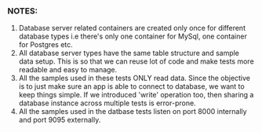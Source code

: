 ﻿### NOTES:
1. Database server related containers are created only once for different database types i.e there's only one
   container for MySql, one container for Postgres etc.
2. All database server types have the same table structure and sample data setup. This is so that we can reuse
   lot of code and make tests more readable and easy to manage.
3. All the samples used in these tests ONLY read data. Since the objective is to just make sure an app is able
   to connect to database, we want to keep things simple. If we introduced 'write' operation too, then sharing
   a database instance across multiple tests is error-prone.
4. All the samples used in the datbase tests listen on port 8000 internally and port 9095 externally.